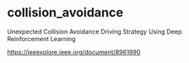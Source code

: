 # collision_avoidance
Unexpected Collision Avoidance Driving Strategy Using Deep Reinforcement Learning

https://ieeexplore.ieee.org/document/8961990
